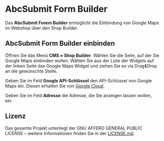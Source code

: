 # AbcSubmit Form Builder

Das **AbcSubmit Forem Builder** ermöglicht die Einbindung von Google Maps im Webshop über den Shop Builder. 


##  AbcSubmit Form Builder einbinden

Öffnen Sie das Menü **CMS » Shop Builder**. Wählen Sie die Seite, auf der Sie Google Maps einbinden wollen. Wählen Sie aus der Liste der Widgets auf der linken Seite das Google Maps Widget und ziehen Sie es via Drag&Drop an die gewünschte Stelle.

Geben Sie im Feld **Google API-Schlüssel** den API-Schlüssel von Google Maps ein. Diesen erhalten Sie von [Google Cloud](https://cloud.google.com/maps-platform/maps/?hl=de).

Geben Sie im Feld **Adresse** die Adresse, die Sie anzeigen lassen wollen, ein.


## Lizenz

Das gesamte Projekt unterliegt der GNU AFFERO GENERAL PUBLIC LICENSE – weitere Informationen finden Sie in der [LICENSE.md](https://github.com/plentymarkets/plugin-ceres/blob/stable/LICENSE.md).
